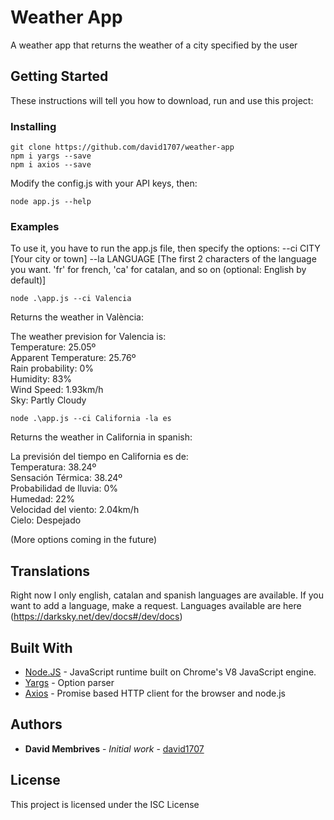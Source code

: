 # Weather App

A weather app that returns the weather of a city specified by the user

## Getting Started
These instructions will tell you how to download, run and use this project:

### Installing

```
git clone https://github.com/david1707/weather-app
npm i yargs --save
npm i axios --save
```

Modify the config.js with your API keys, then:
```
node app.js --help
```

### Examples

To use it, you have to run the app.js file, then specify the options:
--ci CITY [Your city or town]
--la LANGUAGE [The first 2 characters of the language you want. 'fr' for french, 'ca' for catalan, and so on (optional: English by default)]

```
node .\app.js --ci Valencia
```
Returns the weather in València:

The weather prevision for Valencia is:<br>
            Temperature: 25.05º<br>
            Apparent Temperature: 25.76º<br>
            Rain probability: 0%<br>
            Humidity: 83%<br>
            Wind Speed: 1.93km/h<br>
            Sky: Partly Cloudy<br>

```
node .\app.js --ci California -la es
```
Returns the weather in California in spanish:

La previsión del tiempo en California es de:<br>
            Temperatura: 38.24º<br>
            Sensación Térmica: 38.24º<br>
            Probabilidad de lluvia: 0%<br>
            Humedad: 22%<br>
            Velocidad del viento: 2.04km/h<br>
            Cielo: Despejado<br>


(More options coming in the future)


## Translations

Right now I only english, catalan and spanish languages are available. If you want to add a language, make a request. Languages available are here (https://darksky.net/dev/docs#/dev/docs)


## Built With

* [Node.JS](https://nodejs.org/en/) - JavaScript runtime built on Chrome's V8 JavaScript engine.
* [Yargs](http://yargs.js.org/) - Option parser
* [Axios](https://github.com/axios/axios) - Promise based HTTP client for the browser and node.js

## Authors

* **David Membrives** - *Initial work* - [david1707](https://github.com/david1707)


## License

This project is licensed under the ISC License
